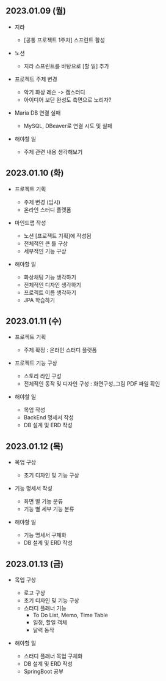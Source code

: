 
## 2023.01.09 (월)

- 지라 
    - [공통 프로젝트 1주차] 스프린트 활성

- 노션 
    - 지라 스프린트를 바탕으로 [할 일] 추가

- 프로젝트 주제 변경  
    - 악기 화상 레슨 -> 캠스터디
    - 아이디어 보단 완성도 측면으로 노리자?

- Maria DB 연결 실패
    - MySQL, DBeaver로 연결 시도 및 실패

- 해야할 일 
    - 주제 관련 내용 생각해보기
    
## 2023.01.10 (화)

- 프로젝트 기획
    - 주제 변경 (임시)
    - 온라인 스터디 플랫폼

- 마인드맵 작성
    - 노션 [프로젝트 기획]에 작성됨
    - 전체적인 큰 틀 구상
    - 세부적인 기능 구상

- 해야할 일
    - 화상채팅 기능 생각하기
    - 전체적인 디자인 생각하기
    - 프로젝트 이름 생각하기
    - JPA 학습하기


## 2023.01.11 (수)

- 프로젝트 기획
    - 주제 확정 : 온라인 스터디 플랫폼

- 프로젝트 기능 구상
    - 스토리 라인 구성
    - 전체적인 동작 및 디자인 구성 : 화면구성_그림 PDF 파일 확인

- 해야할 일
    - 목업 작성
    - BackEnd 명세서 작성
    - DB 설계 및 ERD 작성

## 2023.01.12 (목)

- 목업 구상
    - 초기 디자인 및 기능 구상

- 기능 명세서 작성
    - 화면 별 기능 분류
    - 기능 별 세부 기능 분류

- 해야할 일
    - 기능 명세서 구체화
    - DB 설계 및 ERD 작성

## 2023.01.13 (금)

- 목업 구상
    - 로고 구상
    - 초기 디자인 및 기능 구상
    - 스터디 플래너 기능
        - To Do List, Memo, Time Table
        - 일정, 할일 객체
        - 달력 동작

- 해야할 일
    - 스터디 플래너 목업 구체화
    - DB 설계 및 ERD 작성
    - SpringBoot 공부